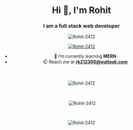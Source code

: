 <h1 align="center">Hi 👋, I'm Rohit</h1>
<h3 align="center">I am a full stack web developer</h3>

<p align="center"> <img src="https://komarev.com/ghpvc/?username=Rohit-2412&label=Profile%20views&color=0e75b6&style=flat" alt="Rohit-2412" /> </p>

<p align="center"> <a href="https://github.com/ryo-ma/github-profile-trophy"><img src="https://github-profile-trophy.vercel.app/?username=Rohit-2412&theme=nord&no-frame=true&no-bg=false&margin-w=4" alt="Rohit-2412" /></a> </p>

<p align="center">
<ul align = "center">
<li>🌱 I’m currently learning <b>MERN</b>
<li> 📫 Reach me at <a href="mailto:rk212300@outlook.com"> <b>rk212300@outlook.com</b></a>
</ul>
</p>

<br>

<p align ="center"><img align="center" src="https://github-readme-stats-Rohit-2412.vercel.app/api/top-langs?username=Rohit-2412&show_icons=true&locale=en&layout=compact&theme=vue-dark&hide_border=true&include_all_commits=false&count_private=true&bg_color=2e3440&border_radius=14" alt="Rohit-2412" /></p>
<br>

<p align = "center">&nbsp;<img align="center" src="https://github-readme-stats-Rohit-2412.vercel.app/api?username=Rohit-2412&theme=vue-dark&show_icons=true&locale=en&hide_border=true&include_all_commits=true&count_private=true&bg_color=2e3440&border_radius=14" alt="Rohit-2412" /></p>
<br>

<p align = "center"><img align="center" src="https://github-readme-streak-stats.herokuapp.com/?user=Rohit-2412&theme=vue-dark&hide_border=true&border_radius=14&background=2e3440" alt="Rohit-2412" /></p>
